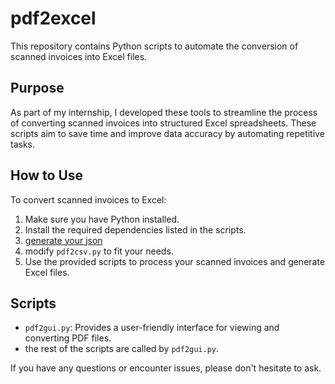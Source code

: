 # pdf2excel

This repository contains Python scripts to automate the conversion of scanned invoices into Excel files. 

## Purpose

As part of my internship, I developed these tools to streamline the process of converting scanned invoices into structured Excel spreadsheets. These scripts aim to save time and improve data accuracy by automating repetitive tasks.

## How to Use

To convert scanned invoices to Excel:

1. Make sure you have Python installed.
2. Install the required dependencies listed in the scripts.
3. [generate your json](https://tabula.technology/)
4. modify `pdf2csv.py` to fit your needs.
5. Use the provided scripts to process your scanned invoices and generate Excel files.

## Scripts

- `pdf2gui.py`: Provides a user-friendly interface for viewing and converting PDF files.
- the rest of the scripts are called by `pdf2gui.py`.


If you have any questions or encounter issues, please don't hesitate to ask.

